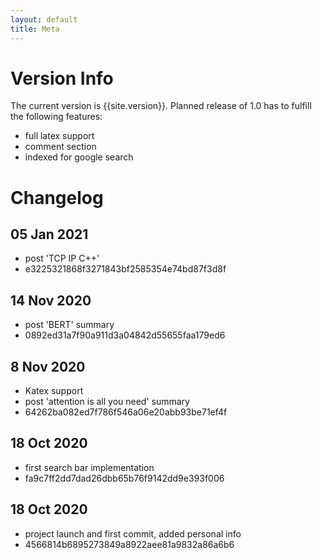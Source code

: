 ```yaml
---
layout: default
title: Meta
---
```


# Version Info
The current version is {{site.version}}. Planned release of 1.0 has to fulfill the following features:
* full latex support
* comment section
* indexed for google search

# Changelog
## 05 Jan 2021
* post 'TCP IP C++'
* e3225321868f3271843bf2585354e74bd87f3d8f

## 14 Nov 2020
* post 'BERT' summary
* 0892ed31a7f90a911d3a04842d55655faa179ed6

## 8 Nov 2020
* Katex support
* post 'attention is all you need' summary
* 64262ba082ed7f786f546a06e20abb93be71ef4f

## 18 Oct 2020
* first search bar implementation
* fa9c7ff2dd7dad26dbb65b76f9142dd9e393f006

## 18 Oct 2020
* project launch and first commit, added personal info
* 4566814b6895273849a8922aee81a9832a86a6b6
